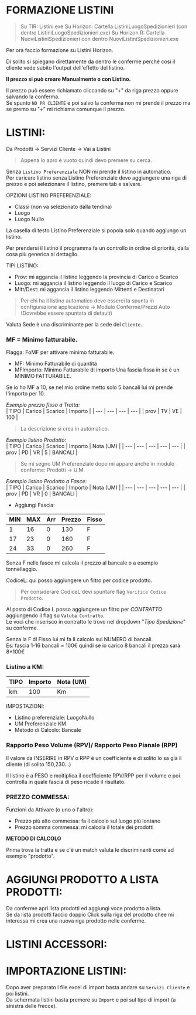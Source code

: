# FORMAZIONE LISTINI

> Su TIR: Listini.exe
> Su Horizon: Cartella ListiniLuogoSpedizionieri (con dentro ListiniLuogoSpedizionieri.exe)
> Su Horizon R: Cartella NuoviListiniSpedizionieri con dentro NuoviListiniSpedizionieri.exe

Per ora faccio formazione su Listini Horizon.        

Di solito si spiegano direttamente da dentro le conferme perché così il cliente vede subito l'output dell'effetto del listino.          

**Il prezzo si può creare Manualmente o con Listino.**              

Il prezzo può essere richiamato cliccando su "+" da riga prezzo oppure salvando la conferma.      
Se spunto `NO PR CLIENTE` e poi salvo la conferma non mi prende il prezzo ma se premo su "+" mi richiama comunque il prezzo.       

# LISTINI:     

Da Prodotti -> Servizi Cliente -> Vai a Listini

> Appena lo apro è vuoto quindi devo premere su cerca.         

Senza `Listino Preferenziale` NON mi prende il listino in automatico.     
Per caricare listino senza Listino Preferenziale devo aggiungere una riga di prezzo e poi selezionare il listino, premere tab e salvare.      

OPZIONI LISTINO PREFERENZIALE:    
- Classi (non va selezionato dalla tendina)
- Luogo
- Luogo Nullo

La casella di testo Listino Preferenziale si popola solo quando aggiungo un listino.        

Per prendersi il listino il programma fa un controllo in ordine di priorità, dalla cosa più generica al dettaglio.           

TIPI LISTINO:
- Prov: mi aggancia il listino leggendo la provincia di Carico e Scarico
- Luogo: mi aggancia il listino leggendo il luogo di Carico e Scarico
- Mitt/Dest: mi aggancia il listino leggendo Mittenti e Destinatari

> Per chi ha il listino automatico deve esserci la spunta in configurazione applicazione -> Modulo Conferme/Prezzi Auto (Dovrebbe essere spuntata di default)

Valuta Sede è una discriminante per la sede del `Cliente`.

### MF = Minimo fatturabile.

Flagga: FoMF per attivare minimo fatturabile.     
- MF: Minimo Fatturabile di quantità
- MFImporto: Minimo Fatturabile di importo
Una fascia fissa in se è un MINIMO FATTURABILE.

Se io ho MF a 10, se nel mio ordine metto solo 5 bancali lui mi prende l'importo per 10.     

*Esempio prezzo fisso a Tratta:*          
| TIPO | Carico | Scarico | Importo |
| --- | --- | --- | --- |
| prov | TV | VE | 100 |

> La descrizione si crea in automatico.

*Esempio listino Prodotto:*          
| TIPO | Carico | Scarico | Importo | Nota (UM) |
| --- | --- | --- | --- | --- |
| prov | PD | VR | 5 | BANCALI |

> Se mi segno UM Preferenziale dopo mi appare anche in modulo conferme: Prodotti -> U.M.

*Esempio listino Prodotto a Fasce:*           
| TIPO | Carico | Scarico | Importo | Nota (UM) |
| --- | --- | --- | --- | --- |
| prov | PD | VR | 0 | BANCALI |

- Aggiungi Fascia:
         
| MIN | MAX | Arr | Prezzo | Fisso |
| --- | --- | --- | --- | --- |
| 1 | 16 | 0 | 130 | F |
| 17 | 23 | 0 | 160 | F |
| 24 | 33 | 0 | 260 | F |

Senza F nelle fasce mi calcola il prezzo al bancale o a esempio tonnellaggio.        

CodiceL: qui posso aggiungere un filtro per codice prodotto.
> Per considerare CodiceL devi spuntare flag `Verifica Codice Prodotto`.    

Al posto di Codice L posso aggiungere un filtro per *CONTRATTO* aggiungendo il flag su `Valuta Contratto`.           
Le voci che inserisco in contratto le trovo nel dropdown "*Tipo Spedizione*" su conferme.

Senza la F di Fisso lui mi fa il calcolo sul NUMERO di bancali.        
Es: fascia 1-16 bancali = 100€ quindi se io carico 8 bancali il prezzo sarà 8*100€

### Listino a KM:

| TIPO | Importo | Nota (UM) |
| --- | --- | --- |
| km | 100 | Km |

IMPOSTAZIONI:
- Listino preferenziale: LuogoNullo
- UM Preferenziale KM
- Metodo di Calcolo: Bancale

### Rapporto Peso Volume (RPV)/ Rapporto Peso Pianale (RPP)

Il valore da INSERIRE in RPV o RPP è un coefficiente e di solito lo sa già il cliente (di solito 150,230...)

Il listino è a PESO e moltiplica il coefficiente RPV/RPP per il volume e poi controlla in quale fascia di peso ricade il risultato.

### PREZZO COMMESSA:
Funzioni da Attivare (o uno o l'altro):
- Prezzo più alto commessa: fa il calcolo sul luogo più lontano
- Prezzo somma commessa: mi calcola il totale dei prodotti

**METODO DI CALCOLO**

Prima trova la tratta e se c'è un match valuta le discriminanti come ad esempio "prodotto".          

# AGGIUNGI PRODOTTO A LISTA PRODOTTI:

Da conferme apri lista prodotti ed aggiungi voce prodotto a lista.       
Se da lista prodotti faccio doppio Click sulla riga del prodotto chee mi interessa mi crea una nuova riga prodotto nelle conferme.          

# LISTINI ACCESSORI:

# IMPORTAZIONE LISTINI:

Dopo aver preparato i file excel di import basta andare su `Servizi Cliente` e poi listini.      
Da schermata listini basta premere su `Import` e poi sul tipo di import (a sinistra delle frecce).       
